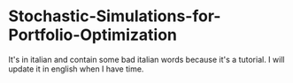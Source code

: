 # Stochastic-Simulations-for-Portfolio-Optimization

It's in italian and contain some bad italian words because it's a tutorial. I will update it in english when I have time.
